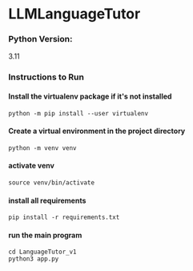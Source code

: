 # LLMLanguageTutor

### Python Version: 
3.11

### Instructions to Run
#### Install the virtualenv package if it's not installed
```
python -m pip install --user virtualenv
```

#### Create a virtual environment in the project directory
```
python -m venv venv
```

#### activate venv
```
source venv/bin/activate
```

#### install all requirements
```
pip install -r requirements.txt
```

#### run the main program
```
cd LanguageTutor_v1
python3 app.py
```